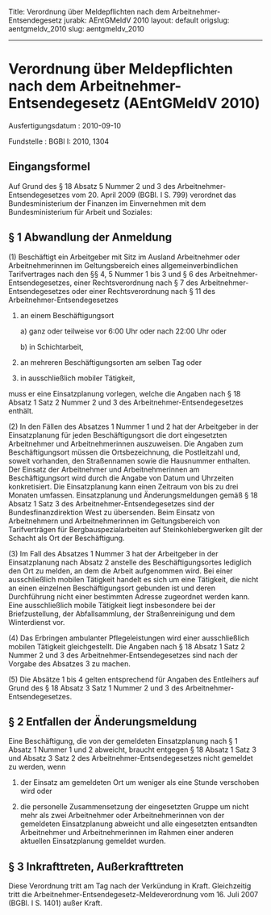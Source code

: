 Title: Verordnung über Meldepflichten nach dem Arbeitnehmer-Entsendegesetz
jurabk: AEntGMeldV 2010
layout: default
origslug: aentgmeldv_2010
slug: aentgmeldv_2010

---

# Verordnung über Meldepflichten nach dem Arbeitnehmer-Entsendegesetz (AEntGMeldV 2010)

Ausfertigungsdatum
:   2010-09-10

Fundstelle
:   BGBl I: 2010, 1304


## Eingangsformel

Auf Grund des § 18 Absatz 5 Nummer 2 und 3 des Arbeitnehmer-
Entsendegesetzes vom 20. April 2009 (BGBl. I S. 799) verordnet das
Bundesministerium der Finanzen im Einvernehmen mit dem
Bundesministerium für Arbeit und Soziales:


## § 1 Abwandlung der Anmeldung

(1) Beschäftigt ein Arbeitgeber mit Sitz im Ausland Arbeitnehmer oder
Arbeitnehmerinnen im Geltungsbereich eines allgemeinverbindlichen
Tarifvertrages nach den §§ 4, 5 Nummer 1 bis 3 und § 6 des
Arbeitnehmer-Entsendegesetzes, einer Rechtsverordnung nach § 7 des
Arbeitnehmer-Entsendegesetzes oder einer Rechtsverordnung nach § 11
des Arbeitnehmer-Entsendegesetzes

1.  an einem Beschäftigungsort

    a)  ganz oder teilweise vor 6:00 Uhr oder nach 22:00 Uhr oder


    b)  in Schichtarbeit,





2.  an mehreren Beschäftigungsorten am selben Tag oder


3.  in ausschließlich mobiler Tätigkeit,



muss er eine Einsatzplanung vorlegen, welche die Angaben nach § 18
Absatz 1 Satz 2 Nummer 2 und 3 des Arbeitnehmer-Entsendegesetzes
enthält.

(2) In den Fällen des Absatzes 1 Nummer 1 und 2 hat der Arbeitgeber in
der Einsatzplanung für jeden Beschäftigungsort die dort eingesetzten
Arbeitnehmer und Arbeitnehmerinnen auszuweisen. Die Angaben zum
Beschäftigungsort müssen die Ortsbezeichnung, die Postleitzahl und,
soweit vorhanden, den Straßennamen sowie die Hausnummer enthalten. Der
Einsatz der Arbeitnehmer und Arbeitnehmerinnen am Beschäftigungsort
wird durch die Angabe von Datum und Uhrzeiten konkretisiert. Die
Einsatzplanung kann einen Zeitraum von bis zu drei Monaten umfassen.
Einsatzplanung und Änderungsmeldungen gemäß § 18 Absatz 1 Satz 3 des
Arbeitnehmer-Entsendegesetzes sind der Bundesfinanzdirektion West zu
übersenden. Beim Einsatz von Arbeitnehmern und Arbeitnehmerinnen im
Geltungsbereich von Tarifverträgen für Bergbauspezialarbeiten auf
Steinkohlebergwerken gilt der Schacht als Ort der Beschäftigung.

(3) Im Fall des Absatzes 1 Nummer 3 hat der Arbeitgeber in der
Einsatzplanung nach Absatz 2 anstelle des Beschäftigungsortes
lediglich den Ort zu melden, an dem die Arbeit aufgenommen wird. Bei
einer ausschließlich mobilen Tätigkeit handelt es sich um eine
Tätigkeit, die nicht an einen einzelnen Beschäftigungsort gebunden ist
und deren Durchführung nicht einer bestimmten Adresse zugeordnet
werden kann. Eine ausschließlich mobile Tätigkeit liegt insbesondere
bei der Briefzustellung, der Abfallsammlung, der Straßenreinigung und
dem Winterdienst vor.

(4) Das Erbringen ambulanter Pflegeleistungen wird einer
ausschließlich mobilen Tätigkeit gleichgestellt. Die Angaben nach § 18
Absatz 1 Satz 2 Nummer 2 und 3 des Arbeitnehmer-Entsendegesetzes sind
nach der Vorgabe des Absatzes 3 zu machen.

(5) Die Absätze 1 bis 4 gelten entsprechend für Angaben des Entleihers
auf Grund des § 18 Absatz 3 Satz 1 Nummer 2 und 3 des Arbeitnehmer-
Entsendegesetzes.


## § 2 Entfallen der Änderungsmeldung

Eine Beschäftigung, die von der gemeldeten Einsatzplanung nach § 1
Absatz 1 Nummer 1 und 2 abweicht, braucht entgegen § 18 Absatz 1 Satz
3 und Absatz 3 Satz 2 des Arbeitnehmer-Entsendegesetzes nicht gemeldet
zu werden, wenn

1.  der Einsatz am gemeldeten Ort um weniger als eine Stunde verschoben
    wird oder


2.  die personelle Zusammensetzung der eingesetzten Gruppe um nicht mehr
    als zwei Arbeitnehmer oder Arbeitnehmerinnen von der gemeldeten
    Einsatzplanung abweicht und alle eingesetzten entsandten Arbeitnehmer
    und Arbeitnehmerinnen im Rahmen einer anderen aktuellen Einsatzplanung
    gemeldet wurden.





## § 3 Inkrafttreten, Außerkrafttreten

Diese Verordnung tritt am Tag nach der Verkündung in Kraft.
Gleichzeitig tritt die Arbeitnehmer-Entsendegesetz-Meldeverordnung vom
16\. Juli 2007 (BGBl. I S. 1401) außer Kraft.

